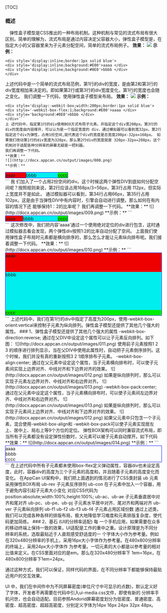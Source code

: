 ﻿[TOC]

### 概述
　弹性盒子模型是CSS推出的一种布局机制。这种机制与常见的流式布局有很大区别。简单的理解为，流式布局是通过内容决定父容器大小，弹性盒子模型是，在指定大小的父容器里来为子元素分配空间，简单的流式布局例子。
**效果：**
![](http://docx.appcan.cn/output/images/004.png) 
**示例：**
```
<div style='display:inline;border:1px solid blue'>
<div style='display:inline;background:#E00'>aaaa </div>
<div style='display:inline;background:#0E0'>bbbb </div>
</div>
```
上述代码中是一个简单的流式布局范例，第1行的div的宽度，是由第2和第3行的div宽度相加来决定的。即如果第2行或第3行的div宽度变化，第1行的宽度也会随之变化。 我们调整一下代码，使用弹性盒子模型来布局。
**效果：**
![](http://docx.appcan.cn/output/images/006.png) 
**示例：**
```
<div style='display:-webkit-box;width:200px;border:1px solid blue'>
<div style='-webkit-box-flex:1;background:#E00'>aaaa </div>
<div style='background:#0E0'>bbbb </div>
</div>```
上 述代码中，指定第1行的div使用BOX方式布局子元素。并指定这个div宽200px。第3行的div的宽度由内容撑开，可以认为是一个指定宽度的 div，通过模拟器可以看到宽32px。第2行指定这个div为弹性，占用1份空间,就代表这个div的宽度是总宽度200px-32px=168px。 如果我们改动第1行的div宽度为320px，那么第2行div的宽度就是 320px-32px=288px。这个机制对于适配各种分辨率的屏幕无疑是一把利器。
我们再调整一下代码。
**效果：**
![](http://docx.appcan.cn/output/images/008.png) 
**示例：**
```
<div style='display:-webkit-box;width:200px;border:1px solid blue'>
<div style='-webkit-box-flex:1;background:#E00'>aaaa </div>
<div style='-webkit-box-flex:2;background:#0EE'>bbbb </div>
<div style='background:#0E0'>cccc </div>
</div>```
我 们加入了一个占用2份空间的div。这个时候这两个弹性DIV到底如何分配空间呢？按照规则来说，第2行应该占用168px/3=56px，第3行占用 112px，但实际上宽度并不是如此， 通过模拟器可以看到，第34行占用66px，第35行占用102px。这是由于当弹性DIV中有内容时，引擎会自动进行调整。那么如何在有内容的情况下还 能够保持1：2的比率呢？ 我们再调整一下代码。
**效果：**
![](http://docx.appcan.cn/output/images/009.png) 
**示例：**
```
<div style='display:-webkit-box;width:200px;border:1px solid blue'>
<div style='-webkit-box-flex:1;background:#E00;position:relative'>
<div style='position:absolute;width:100%;height:100%;'>aaaa </div>
</div>
<div style='-webkit-box-flex:2;background:#0EE;position:relative'>
<div style='position:absolute;width:100%;height:100%;'>bbbb </div>
</div>
<div style='background:#0E0'>cccc </div>
</div>```
这次修改中，我们把内容'aaaa'通过一个使用绝对定位的div进行包含，这时通过模拟器去看会发现，两个弹性div按照1:2的比率自动分配了空间。 上面我们使用弹性盒子布局时元素都是横向排序的，那么怎么才能让元素纵向排布呢。我们接着调整一下代码。
**效果：**
![](http://docx.appcan.cn/output/images/010.png) 
**示例：**
```
<div style='display:-webkit-box;height:200px;border:1px solid blue;-webkit-box-orient:vertical;'>
<div style='-webkit-box-flex:1;background:#E00;position:relative'>
<div style='position:absolute;width:100%;height:100%;'>aaaa </div>
</div>
<div style='-webkit-box-flex:2;background:#0EE;position:relative'>
<div style='position:absolute;width:100%;height:100%;'>bbbb </div>
</div>
<div style='background:#0E0'>cccc </div>
</div>
```
上述代码中，我们在第1行的div中指定了高度为200px，使用-webkit-box-orient:vertical来控制子元素为纵向排列。弹性盒子模型还提供了其他几个强大的属性。
### 1、弹性盒子模型还提供了其他几个强大的属性
-webkit-box-direction:reverse;
通过在父DIV中设定这个属性可以让子元素反向排列。如下图：
![](http://docx.appcan.cn/output/images/011.png) 
使用前子元素按照1 2 3 的顺序进行排列显示，当在父DIV中使用此属性时，自动把子元素倒序排列。这个时候，我们并没有真的重新按照3 2 1顺序排布子元素。
-webkit-box-align:center;
通过在父元素中设定这个属性，当子元素横向排布时，可以使子元素间实现上边界对齐、中线对齐和下边界对齐的效果。
![](http://docx.appcan.cn/output/images/012.png) 
如果是纵向排列时，那么可以实现子元素左边界对齐、中线对齐和右边界对齐。
![](http://docx.appcan.cn/output/images/013.png) 
-webkit-box-pack:center;
通过在父元素中设定这个属性，当子元素横向排布时，可以使子元素间左边界对齐、中线对齐和右边界对齐。
![](http://docx.appcan.cn/output/images/013.png) 
如果是纵向排列时，那么可以实现子元素间上边界对齐、中线对齐和下边界对齐的效果。
![](http://docx.appcan.cn/output/images/012.png) 
如果父元素中只包含一个子元素，混合使用-webkit-box-align和 -webkit-box-pack可以使子元素实现居左上、居中上、局右上等9个方位的定位。
弹性BOX架构可以同时兼容流式布局，即当所有子元素都没有设定弹性份数时，父元素可以被子元素自动撑开。如下代码
**效果：**
![](http://docx.appcan.cn/output/images/014.png) 
**示例：**
```
<div style='display:-webkit-box;border:1px solid blue;-webkit-box-orient:vertical;'>
<div>aaaa </div>
<div>bbbb </div>
<div>cccc </div>
</div>
```
在上述代码中所有子元素都未使用box-flex定义弹动属性，容器div也未设定高度，此时，容器div的高度为三个子元素的高度和，并且随着子元素的高度变化而变化。
在AppCan UI架构中，我们把上面遇到的情况进行了CSS类封装
ub 元素采用弹性BOX布局
ub-rev 子元素反序排列
ub-con 在子元素中加入一个容器，用于避免内容引起子元素大小变化
对应CSS代码为position:absolute;width:100%;height:100%;
ub-ac、ub-ae 子元素垂直居中对齐和尾对齐
ub-pc、ub-pe、ub-pj 子元素水平居中对齐、尾对齐和两端对齐
ub-ver 子元素纵向排列
ub-f1 ub-f2 ub-f3 ub-f4 子元素占用区域份数
通过上述类，我们可以完成各种各样的排版布局，极大地降低学习难度和元素排版复杂度，使代码更加简练。
### 2、基石 (UI的分辨率适配)
每 一个手机应用，如果需要在众多的移动终端上保持一致的效果，UI适配是工作的重中之重。设计原理是为不同分辨率的系统，选取最贴近于人直观感受舒适度的一 个字体大小作为参考量。例如在320x480分辨率的手机上，采用16px大小字体作为参考量。在480x800分辨率的终端上，采用24px大小字体作 为参考量。一切元素的大小都是以参考量的相对比值来定义。在CSS里面对应的是em。那么在320x480分辨率下 1em=16px，在480x800分辨率下1em=24px。

通过这种方式，我们可以保证，同样代码的界面，在不同分辨率下都能够保持最贴近用户的交互效果。

UI 中，我们在中间件中为不同屏幕密度(单位尺寸中可显示的点数)，默认定义好了字体，开发者不再需要在代码中引入ui-media.css文件，即使有新的 分辨率手机问世，也会自动适配。目前参照Andorid屏幕密度划分为低密度、普通密度、高密度、超高密度、超超高密度，分别定义字体为14px 16px 24px 32px 48px。